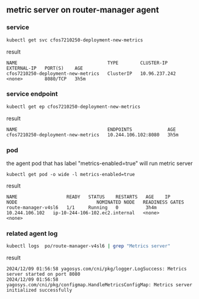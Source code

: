 ## metric server on router-manager agent 

### service 
```bash
kubectl get svc cfos7210250-deployment-new-metrics
```
result
```
NAME                                 TYPE        CLUSTER-IP      EXTERNAL-IP   PORT(S)    AGE
cfos7210250-deployment-new-metrics   ClusterIP   10.96.237.242   <none>        8080/TCP   3h5m
```

### service endpoint

```bash
kubectl get ep cfos7210250-deployment-new-metrics
```
result
```
NAME                                 ENDPOINTS             AGE
cfos7210250-deployment-new-metrics   10.244.106.102:8080   3h5m
```


### pod 
the agent pod that has label "metrics-enabled=true" will run metric server 
```
kubectl get pod -o wide -l metrics-enabled=true
```
result
```
NAME                  READY   STATUS    RESTARTS   AGE    IP               NODE                             NOMINATED NODE   READINESS GATES
route-manager-v4sl6   1/1     Running   0          3h4m   10.244.106.102   ip-10-244-106-102.ec2.internal   <none>           <none>
```

### related agent log

```bash
kubectl logs  po/route-manager-v4sl6 | grep "Metrics server" 
```
result
```
2024/12/09 01:56:58 yagosys.com/cni/pkg/logger.LogSuccess: Metrics server started on port 8080
2024/12/09 01:56:58 yagosys.com/cni/pkg/configmap.HandleMetricsConfigMap: Metrics server initialized successfully
```
